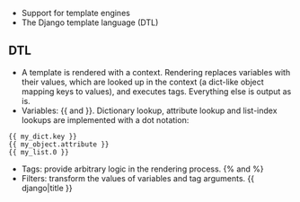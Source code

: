 * Support for template engines
* The Django template language (DTL)

DTL
----
* A template is rendered with a context. Rendering replaces variables with their values, which are looked up in the context (a dict-like object mapping keys to values), and executes tags. Everything else is output as is.
* Variables: {{ and }}. Dictionary lookup, attribute lookup and list-index lookups are implemented with a dot notation:
```
{{ my_dict.key }}
{{ my_object.attribute }}
{{ my_list.0 }}
```
* Tags: provide arbitrary logic in the rendering process. {% and %}
* Filters: transform the values of variables and tag arguments. {{ django|title }}

